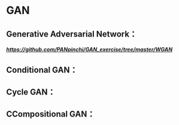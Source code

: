 # GAN
## Generative Adversarial Network：
<a><h5>https://github.com/PANpinchi/GAN_exercise/tree/master/WGAN</h5></a>
## Conditional GAN：
## Cycle GAN：
## CCompositional GAN：

